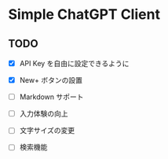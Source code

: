 #  Simple ChatGPT Client

## TODO

- [x] API Key を自由に設定できるように
- [x] New+ ボタンの設置
- [ ] Markdown サポート
- [ ] 入力体験の向上
- [ ] 文字サイズの変更
- [ ] 検索機能

